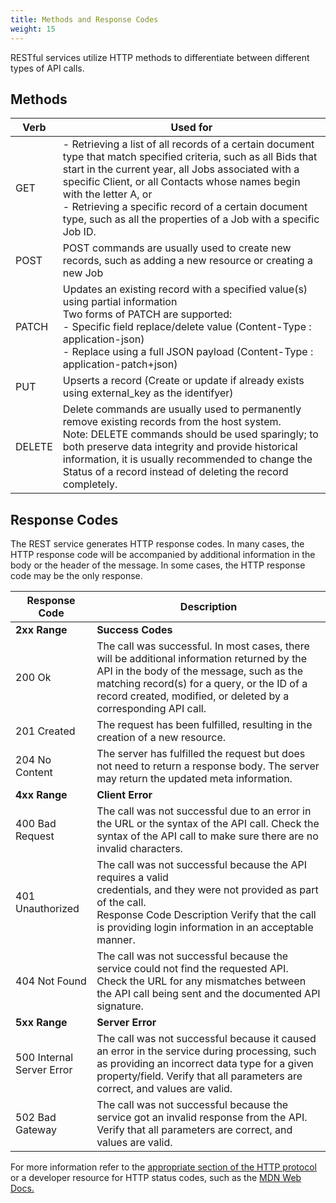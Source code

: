 ```yaml
---
title: Methods and Response Codes
weight: 15
---
```


RESTful services utilize HTTP methods to differentiate between different types of API calls.

## Methods

| Verb   | Used for                                                                                                                                                                                                                                                                                                                                                                    |
| ------ | --------------------------------------------------------------------------------------------------------------------------------------------------------------------------------------------------------------------------------------------------------------------------------------------------------------------------------------------------------------------------- |
| GET    | - Retrieving a list of all records of a certain document type that match specified criteria, such as all Bids that start in the current year, all Jobs associated with a specific Client, or all Contacts whose names begin with the letter A, or<br>- Retrieving a specific record of a certain document type, such as all the properties of a Job with a specific Job ID. |
| POST   | POST commands are usually used to create new records, such as adding a new resource or creating a new Job                                                                                                                                                                                                                                                                   |
| PATCH  | Updates an existing record with a specified value(s) using partial information<br>Two forms of PATCH are supported:<br>- Specific field replace/delete value (Content-Type : application-json)<br>- Replace using a full JSON payload (Content-Type : application-patch+json)                                                                                               |
| PUT    | Upserts a record (Create or update if already exists using external_key as the identifyer)                                                                                                                                                                                                                                                                                  |
| DELETE | Delete commands are usually used to permanently remove existing records from the host system.   <br>Note: DELETE commands should be used sparingly; to both preserve data integrity and provide historical information, it is usually recommended to change the Status of a record instead of deleting the record completely.                                               |

## Response Codes

The REST service generates HTTP response codes. In many cases, the HTTP response code will be accompanied by additional information in the body or the header of the message. In some cases, the HTTP response code may be the only response.


| Response Code             | Description                                                                                                                                                                                                                                               |
| ------------------------- | --------------------------------------------------------------------------------------------------------------------------------------------------------------------------------------------------------------------------------------------------------- |
| **2xx Range**             | **Success Codes**                                                                                                                                                                                                                                         |
| 200 Ok                    | The call was successful. In most cases, there will be additional information returned by the API in the body of the message, such as the matching record(s) for a query, or the ID of a record created, modified, or deleted by a corresponding API call. |
| 201 Created               | The request has been fulfilled, resulting in the creation of a new resource.                                                                                                                                                                              |
| 204 No Content            | The server has fulfilled the request but does not need to return a response body. The server may return the updated meta information.                                                                                                                     |
| **4xx Range**             | **Client Error**                                                                                                                                                                                                                                          |
| 400 Bad Request           | The call was not successful due to an error in the URL or the syntax of the API call. Check the syntax of the API call to make sure there are no invalid characters.                                                                                      |
| 401 Unauthorized          | The call was not successful because the API requires a valid<br>credentials, and they were not provided as part of the call.<br>Response Code Description Verify that the call is providing login information in an acceptable manner.                    |
| 404 Not Found             | The call was not successful because the service could not find the requested API. Check the URL for any mismatches between the API call being sent and the documented API signature.                                                                      |
| **5xx Range**             | **Server Error**                                                                                                                                                                                                                                          |
| 500 Internal Server Error | The call was not successful because it caused an error in the service during processing, such as providing an incorrect data type for a given property/field. Verify that all parameters are correct, and values are valid.                               |
| 502 Bad Gateway           | The call was not successful because the service got an invalid response from the API. Verify that all parameters are correct, and values are valid.                                                                                                       |

For more information refer to the [appropriate section of the HTTP protocol](https://www.rfc-editor.org/rfc/rfc9110.html) or a developer resource for HTTP status codes, such as the [MDN Web Docs.](https://developer.mozilla.org/en-US/docs/Web/HTTP/Status)
